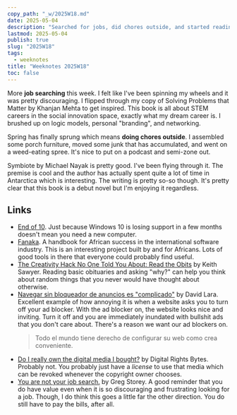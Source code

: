 ```yaml
---
copy_path: "_w/2025W18.md"
date: 2025-05-04
description: "Searched for jobs, did chores outside, and started reading a new sci-fi book. Weeknotes for the 18th week of the year 2025."
lastmod: 2025-05-04
publish: true
slug: "2025W18"
tags:
  - weeknotes
title: "Weeknotes 2025W18"
toc: false
---
```


More **job searching** this week. I felt like I've been spinning my wheels and it was pretty discouraging. I flipped through my copy of Solving Problems that Matter by Khanjan Mehta to get inspired. This book is all about STEM careers in the social innovation space, exactly what my dream career is. I brushed up on logic models, personal "branding", and networking.

Spring has finally sprung which means **doing chores outside**. I assembled some porch furniture, moved some junk that has accumulated, and went on a weed-eating spree. It's nice to put on a podcast and semi-zone out.

Symbiote by Michael Nayak is pretty good. I've been flying through it. The premise is cool and the author has actually spent quite a lot of time in Antarctica which is interesting. The writing is pretty so-so though. It's pretty clear that this book is a debut novel but I'm enjoying it regardless.

## Links

- [End of 10](https://endof10.org/). Just because Windows 10 is losing support in a few months doesn't mean you need a new computer.
- [Fanaka](https://fanaka.readthedocs.io/). A handbook for African success in the international software industry. This is an interesting project built by and for Africans. Lots of good tools in there that everyone could probably find useful.
- [The Creativity Hack No One Told You About: Read the Obits](https://thereader.mitpress.mit.edu/the-creativity-hack-no-one-told-you-about-read-the-obits/) by Keith Sawyer. Reading basic obituaries and asking "why?" can help you think about random things that you never would have thought about otherwise.
- [Navegar sin bloqueador de anuncios es "complicado"](https://nevatblog.duckdns.org/anunciosweb_01052025.html) by David Lara. Excellent example of how annoying it is when a website asks you to turn off your ad blocker. With the ad blocker on, the website looks nice and inviting. Turn it off and you are immediately inundated with bullshit ads that you don't care about. There's a reason we want our ad blockers on.
	> Todo el mundo tiene derecho de configurar su web como crea conveniente.
- [Do I really own the digital media I bought?](https://www.digitalrightsbytes.org/topics/wait-i-don-t-own-the-digital-downloads-i-buy) by Digital Rights Bytes. Probably not. You probably just have a _license_ to use that media which can be revoked whenever the copyright owner chooses.
- [You are not your job search.](https://brilliantcrank.com/you-are-not-your-job-search-redux/) by Greg Storey. A good reminder that you do have value even when it is so discouraging and frustrating looking for a job. Though, I do think this goes a little far the other direction. You do still have to pay the bills, after all.
